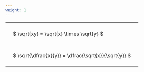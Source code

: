 ```yaml
---
weight: 1
---
```


<style type="text/css">
#T_d04c4 th.col_heading {
  text-align: left;
  font-size: 1em;
}
#T_d04c4 td {
  text-align: left;
  font-size: 1em;
  padding: 1.5em;
}
</style>
<table id="T_d04c4">
  <thead>
  </thead>
  <tbody>
    <tr>
      <td id="T_d04c4_row0_col0" class="data row0 col0" >$ \sqrt{xy} = \sqrt{x} \times \sqrt{y} $</td>
    </tr>
    <tr>
      <td id="T_d04c4_row1_col0" class="data row1 col0" >$ \sqrt{\dfrac{x}{y}} = \dfrac{\sqrt{x}}{\sqrt{y}} $</td>
    </tr>
  </tbody>
</table>
